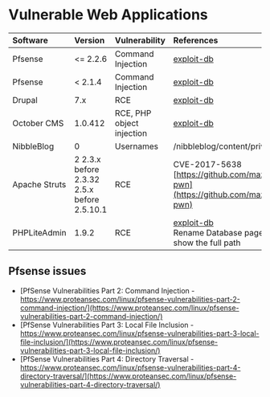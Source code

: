 # Vulnerable Web Applications

| Software | Version  | Vulnerability     | References | Msf |
| :------- | :------- | :---------------- | :--------- | :-- |
| Pfsense  | <= 2.2.6 | Command Injection | [exploit-db](https://www.exploit-db.com/exploits/39709/) | |
| Pfsense  |  < 2.1.4 | Command Injection | [exploit-db](https://www.exploit-db.com/exploits/43560)  | |
| Drupal   |      7.x | RCE | [exploit-db](https://www.exploit-db.com/exploits/41564) |   |
| October CMS | 1.0.412 | RCE, PHP object injection | [exploit-db](https://www.exploit-db.com/exploits/41936)  |   |
| NibbleBlog | 0 | Usernames  | /nibbleblog/content/private/users.xml | |
| Apache Struts | 2 2.3.x before 2.3.32 <br> 2.5.x before 2.5.10.1 | RCE | CVE-2017-5638 <br> [https://github.com/mazen160/struts-pwn](https://github.com/mazen160/struts-pwn) |   |
| PHPLiteAdmin | 1.9.2 | RCE | [exploit-db](https://www.exploit-db.com/exploits/24044) <br> ​ Rename Database​ page <br> show the full path |   |


## Pfsense issues
- [PfSense Vulnerabilities Part 2: Command Injection - https://www.proteansec.com/linux/pfsense-vulnerabilities-part-2-command-injection/](https://www.proteansec.com/linux/pfsense-vulnerabilities-part-2-command-injection/)
- [PfSense Vulnerabilities Part 3: Local File Inclusion - https://www.proteansec.com/linux/pfsense-vulnerabilities-part-3-local-file-inclusion/](https://www.proteansec.com/linux/pfsense-vulnerabilities-part-3-local-file-inclusion/)
- [PfSense Vulnerabilities Part 4: Directory Traversal - https://www.proteansec.com/linux/pfsense-vulnerabilities-part-4-directory-traversal/](https://www.proteansec.com/linux/pfsense-vulnerabilities-part-4-directory-traversal/)
